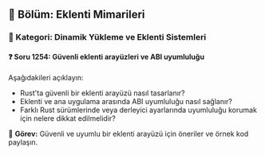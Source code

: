## 📘 Bölüm: Eklenti Mimarileri  
### 🔹 Kategori: Dinamik Yükleme ve Eklenti Sistemleri  
#### ❓ Soru 1254: Güvenli eklenti arayüzleri ve ABI uyumluluğu

Aşağıdakileri açıklayın:

- Rust'ta güvenli bir eklenti arayüzü nasıl tasarlanır?
- Eklenti ve ana uygulama arasında ABI uyumluluğu nasıl sağlanır?
- Farklı Rust sürümlerinde veya derleyici ayarlarında uyumluluğu korumak için nelere dikkat edilmelidir?

🔧 **Görev:** Güvenli ve uyumlu bir eklenti arayüzü için öneriler ve örnek kod paylaşın.
